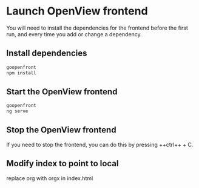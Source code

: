 # Launch OpenView frontend

You will need to install the dependencies for the frontend before the first run,
and every time you add or change a dependency.

## Install dependencies

```sh
goopenfront
npm install
``` 

## Start the OpenView frontend

```sh
goopenfront
ng serve
```

## Stop the OpenView frontend

If you need to stop the frontend, you can do this by pressing ++ctrl++ + C.

## Modify index to point to local
replace org with orgx in index.html